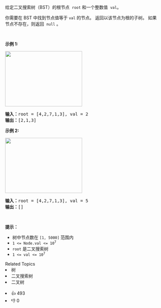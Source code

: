 <p>给定二叉搜索树（BST）的根节点
 <meta charset="UTF-8" />&nbsp;<code>root</code>&nbsp;和一个整数值
 <meta charset="UTF-8" />&nbsp;<code>val</code>。</p>

<p>你需要在 BST 中找到节点值等于&nbsp;<code>val</code>&nbsp;的节点。 返回以该节点为根的子树。 如果节点不存在，则返回
 <meta charset="UTF-8" />&nbsp;<code>null</code>&nbsp;。</p>

<p>&nbsp;</p>

<p><strong>示例 1:</strong></p>

<p><img alt="" src="https://assets.leetcode.com/uploads/2021/01/12/tree1.jpg" style="height: 179px; width: 250px;" />
 <meta charset="UTF-8" /></p>

<pre>
<b>输入：</b>root = [4,2,7,1,3], val = 2
<b>输出：</b>[2,1,3]
</pre>

<p><strong>示例 2:</strong></p> 
<img alt="" src="https://assets.leetcode.com/uploads/2021/01/12/tree2.jpg" style="height: 179px; width: 250px;" /> 
<pre>
<b>输入：</b>root = [4,2,7,1,3], val = 5
<b>输出：</b>[]
</pre>

<p>&nbsp;</p>

<p><strong>提示：</strong></p>

<ul> 
 <li>树中节点数在&nbsp;<code>[1, 5000]</code>&nbsp;范围内</li> 
 <li><code>1 &lt;= Node.val &lt;= 10<sup>7</sup></code></li> 
 <li><code>root</code>&nbsp;是二叉搜索树</li> 
 <li><code>1 &lt;= val &lt;= 10<sup>7</sup></code></li> 
</ul>

<div><div>Related Topics</div><div><li>树</li><li>二叉搜索树</li><li>二叉树</li></div></div><br><div><li>👍 493</li><li>👎 0</li></div>